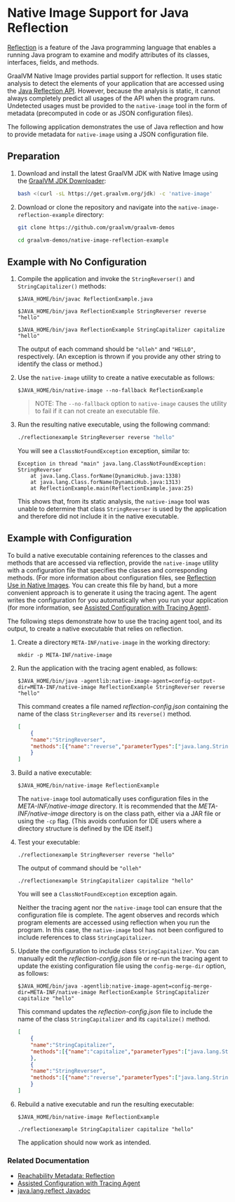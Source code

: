 # Native Image Support for Java Reflection
<!-- # Building a Native Executable with Java Reflection -->

[Reflection](https://docs.oracle.com/en/java/javase/17/docs/api/java.base/java/lang/reflect/package-summary.html) is a feature of the Java programming language that enables a running Java program to examine and modify attributes of its classes, interfaces, fields, and methods.

GraalVM Native Image provides partial support for reflection. It uses static analysis to detect the elements of your application that are accessed using the [Java Reflection API](https://docs.oracle.com/en/java/javase/17/docs/api/java.base/java/lang/reflect/package-summary.html). However, because the analysis is static, it cannot always completely predict all usages of the API when the program runs. Undetected usages must be provided to the `native-image` tool in the form of metadata (precomputed in code or as JSON configuration files).

The following application demonstrates the use of Java reflection and how to provide metadata for `native-image` using a JSON configuration file.

## Preparation

1. Download and install the latest GraalVM JDK with Native Image using the [GraalVM JDK Downloader](https://github.com/graalvm/graalvm-jdk-downloader):
    ```bash
    bash <(curl -sL https://get.graalvm.org/jdk) -c 'native-image'
    ```

2. Download or clone the repository and navigate into the `native-image-reflection-example` directory:
    ```bash
    git clone https://github.com/graalvm/graalvm-demos
    ```
    ```bash
    cd graalvm-demos/native-image-reflection-example
    ```

## Example with No Configuration

1. Compile the application and invoke the `StringReverser()` and `StringCapitalizer()` methods:
    ```shell
    $JAVA_HOME/bin/javac ReflectionExample.java
    ```
    ```shell
    $JAVA_HOME/bin/java ReflectionExample StringReverser reverse "hello"
    ```
    ```shell
    $JAVA_HOME/bin/java ReflectionExample StringCapitalizer capitalize "hello"
    ```

    The output of each command should be `"olleh"` and `"HELLO"`, respectively. (An exception is thrown if you provide any other string to identify the class or method.)
    
2. Use the `native-image` utility to create a native executable as follows:
    ```shell
    $JAVA_HOME/bin/native-image --no-fallback ReflectionExample
    ```
    > NOTE: The `--no-fallback` option to `native-image` causes the utility to fail if it can not create an executable file.

3. Run the resulting native executable, using the following command:
    ```bash
    ./reflectionexample StringReverser reverse "hello"
    ```
    You will see a `ClassNotFoundException` exception, similar to:
    ```shell
    Exception in thread "main" java.lang.ClassNotFoundException: StringReverser
        at java.lang.Class.forName(DynamicHub.java:1338)
        at java.lang.Class.forName(DynamicHub.java:1313)
        at ReflectionExample.main(ReflectionExample.java:25)
    ```

    This shows that, from its static analysis, the `native-image` tool was unable to determine that class `StringReverser` is used by the application and therefore did not include it in the native executable. 

## Example with Configuration

To build a native executable containing references to the classes and methods that are accessed via reflection, provide the `native-image` utility with a configuration file that specifies the classes and corresponding methods. (For more information about configuration files, see [Reflection Use in Native Images](https://www.graalvm.org/latest/reference-manual/native-image/dynamic-features/Reflection/). You can create this file by hand, but a more convenient approach is to generate it using the tracing agent. The agent writes the configuration for you automatically when you run your application (for more information, see [Assisted Configuration with Tracing Agent](https://www.graalvm.org/latest/reference-manual/native-image/metadata/AutomaticMetadataCollection/#tracing-agent)). 

The following steps demonstrate how to use the tracing agent tool, and its output, to create a native executable that relies on reflection.

1. Create a directory `META-INF/native-image` in the working directory:
    ```shell
    mkdir -p META-INF/native-image
    ```

2. Run the application with the tracing agent enabled, as follows:
    ```shell
    $JAVA_HOME/bin/java -agentlib:native-image-agent=config-output-dir=META-INF/native-image ReflectionExample StringReverser reverse "hello"
    ```
    This command creates a file named _reflection-config.json_ containing the name of the class `StringReverser` and its `reverse()` method.
    ```json
    [
        {
        "name":"StringReverser",
        "methods":[{"name":"reverse","parameterTypes":["java.lang.String"] }]
        }
    ]
    ```

3. Build a native executable:
    ```shell
    $JAVA_HOME/bin/native-image ReflectionExample
    ```
    
    The `native-image` tool automatically uses configuration files in the _META-INF/native-image_ directory.
    It is recommended that the _META-INF/native-image_ directory is on the class path, either via a JAR file or using the `-cp` flag. (This avoids confusion for IDE users where a directory structure is defined by the IDE itself.)

4. Test your executable:
    ```shell
    ./reflectionexample StringReverser reverse "hello"
    ```
    The output of command should be `"olleh"` 
   
    ```shell
    ./reflectionexample StringCapitalizer capitalize "hello"
    ```

    You will see a `ClassNotFoundException` exception again.

    Neither the tracing agent nor the `native-image` tool can ensure that the configuration file is complete.
    The agent observes and records which program elements are accessed using reflection when you run the program. In this case, the `native-image` tool has not been configured to include references to class `StringCapitalizer`.

5. Update the configuration to include class `StringCapitalizer`. You can manually edit the _reflection-config.json_ file or re-run the tracing agent to update the existing configuration file using the `config-merge-dir` option, as follows:
    ```shell
    $JAVA_HOME/bin/java -agentlib:native-image-agent=config-merge-dir=META-INF/native-image ReflectionExample StringCapitalizer capitalize "hello"
    ```

    This command updates the _reflection-config.json_ file to include the name of the class `StringCapitalizer` and its `capitalize()` method.
    ```json
    [
        {
        "name":"StringCapitalizer",
        "methods":[{"name":"capitalize","parameterTypes":["java.lang.String"] }]
        },
        {
        "name":"StringReverser",
        "methods":[{"name":"reverse","parameterTypes":["java.lang.String"] }]
        }
    ]
    ```

6. Rebuild a native executable and run the resulting executable:
    ```shell
    $JAVA_HOME/bin/native-image ReflectionExample
    ```
    ```shell
    ./reflectionexample StringCapitalizer capitalize "hello"
    ```
   
   The application should now work as intended.

### Related Documentation

* [Reachability Metadata: Reflection](https://www.graalvm.org/latest/reference-manual/native-image/metadata/)
* [Assisted Configuration with Tracing Agent](https://www.graalvm.org/latest/reference-manual/native-image/metadata/AutomaticMetadataCollection/#tracing-agent) 
* [java.lang.reflect Javadoc](https://docs.oracle.com/en/java/javase/17/docs/api/java.base/java/lang/reflect/package-summary.html)